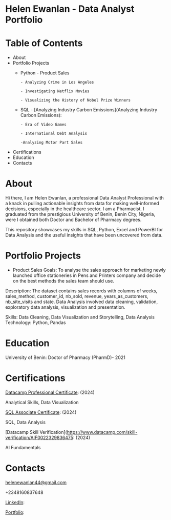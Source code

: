 # Helen Ewanlan - Data Analyst Portfolio
# Table of Contents
- About
- Portfolio Projects
    - Python
          - Product Sales
      
          - Analyzing Crime in Los Angeles
      
          - Investigating Netflix Movies
      
          - Visualizing the History of Nobel Prize Winners
      
    - SQL
          - [Analyzing Industry Carbon Emissions](Analyzing Industry Carbon Emissions):
      
          - Era of Video Games
      
          - International Debt Analysis
      
          -Analyzing Motor Part Sales
      
          
    

- Certifications
- Education
- Contacts


# About
Hi there, I am Helen Ewanlan, a professional Data Analyst Professional with a knack in pulling actionable insights from data for making well-informed decisions, especially in the healthcare sector.
I am a Pharmacist. I graduated from the prestigious University of Benin, Benin City, Nigeria, were I obtained both Doctor and Bachelor of Pharmacy degrees.

This repository showcases my skills in SQL, Python, Excel and PowerBI for Data Analysis and the useful insights that have been uncovered from data.

# Portfolio Projects
- Product Sales
Goals: To analyse the sales approach for marketing newly launched office stationeries in Pens and Printers company and decide on the best methods the sales team should use.

Description: The dataset contains sales records with columns of weeks, sales_method, customer_id, nb_sold, revenue, years_as_customers, nb_site_visits and state.
Data Analysis involved data cleaning, validation, exploratory data analysis, visualization and presentation.

Skills: Data Cleaning, Data Visualization and Storytelling, Data Analysis Technology: Python, Pandas

# Education
University of Benin: Doctor of Pharmacy (PharmD)- 2021

# Certifications
[Datacamp Professional Certificate](https://www.datacamp.com/certificate/DA0025837235576): (2024)

Analytical Skills, Data Visualization


[SQL Associate Certificate](https://www.datacamp.com/certificate/SQA0015263437089): (2024)

SQL, Data Analysis


[Datacamp Skill Verification](https://www.datacamp.com/skill-verification/AIF0022329836475: (2024)

AI Fundamentals


# Contacts
helenewanlan44@gmail.com

+2348160837648

[LinkedIn](https://www.linkedin.com/in/helen-ewanlan-pharmd-593850200/):

[Portfolio](https://www.datacamp.com/portfolio/helenewanlan):


